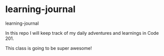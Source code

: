 # learning-journal  
learning-journal  

In this repo I will keep track of my daily adventures and learnings in Code 201.  

This class is going to be super awesome!  
